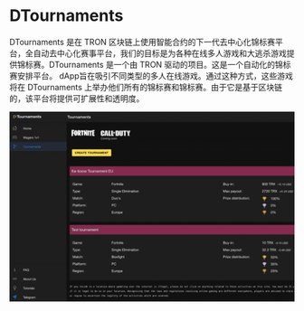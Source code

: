# DTournaments

DTournaments 是在 TRON 区块链上使用智能合约的下一代去中心化锦标赛平台，全自动去中心化赛事平台，我们的目标是为各种在线多人游戏和大逃杀游戏提供锦标赛。DTournaments 是一个由 TRON 驱动的项目。这是一个自动化的锦标赛安排平台。 dApp旨在吸引不同类型的多人在线游戏。通过这种方式，这些游戏将在 DTournaments 上举办他们所有的锦标赛和锦标赛。由于它是基于区块链的，该平台将提供可扩展性和透明度。

![dtournaments-dapp-games-tron-image1_a067b5ff2a2825a0da2d7b12f1d9cacd](dtournaments-dapp-games-tron-image1_a067b5ff2a2825a0da2d7b12f1d9cacd.png)
